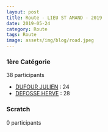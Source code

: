 ```yaml
---
layout: post
title: Route - LIEU ST AMAND - 2019
date: 2019-05-24
category: Route
tags: Route
image: assets/img/blog/road.jpeg
---
```


### 1ère Catégorie
38 participants
- [DUFOUR JULIEN](https://teamspecializedlille.github.io/works/dufourjulien) : 24
- [DEFOSSE HERVE](https://teamspecializedlille.github.io/works/defosseherve) : 28

### Scratch
0 participants
